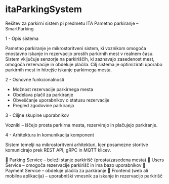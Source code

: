 # itaParkingSystem
Rešitev za parkirni sistem pi predmetu ITA
Pametno parkiranje – SmartParking

1 - Opis sistema

Pametno parkiranje je mikrostoritveni sistem, ki voznikom omogoča enostavno iskanje in rezervacijo prostih parkirnih mest v realnem času. Sistem vključuje senzorje na parkiriščih, ki zaznavajo zasedenost mest, omogoča rezervacije in obdeluje plačila. Cilj sistema je optimizirati uporabo parkirnih mest in hitrejše iskanje parkirnega mesta.

2 - Osnovne funkcionalnosti

- Možnost rezervacije parkirnega mesta
- Obdelava plačil za parkiranje
- Obveščanje uporabnikov o statusu rezervacije
- Pregled zgodovine parkiranja

3 - Ciljne skupine uporabnikov

Vozniki – iščejo prosta parkirna mesta, rezervirajo in plačujejo parkiranje.

4 - Arhitektura in komunikacija komponent

Sistem temelji na mikrostoritveni arhitekturi, kjer posamezne storitve komunicirajo prek REST API, gRPC in MQTT klicev.

🔹 Parking Service – beleži stanje parkirišč (prosta/zasedena mesta)
🔹 Users Service – omogoča rezervacije parkirišč in ima bazo uporabnikov
🔹 Payment Service – obdeluje plačila za parkiranje
🔹 Frontend (web ali mobilna aplikacija) – uporabniški vmesnik za iskanje in rezervacijo parkirišč

